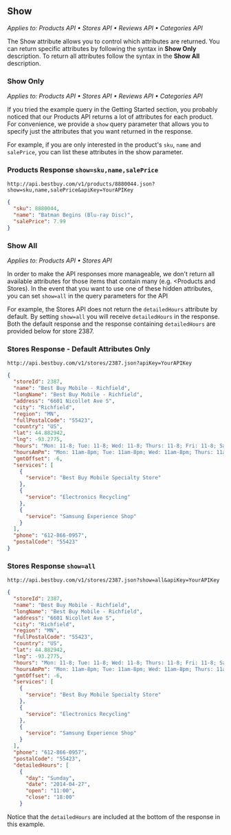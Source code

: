 ## Show

*Applies to: Products API &#8226; Stores API &#8226; Reviews API &#8226; Categories API*

The Show attribute allows you to control which attributes are returned. You can return specific attributes by following the syntax in **Show Only** description. To return all attributes follow the syntax in the **Show All** description.

### Show Only

*Applies to: Products API &#8226; Stores API &#8226; Reviews API &#8226; Categories API*

If you tried the example query in the Getting Started section, you probably noticed that our Products API returns a lot of attributes for each product. For convenience, we provide a `show` query parameter that allows you to specify just the attributes that you want returned in the response.

For example, if you are only interested in the product's `sku`, `name` and `salePrice`, you can list these attributes in the show parameter.

### Products Response `show=sku,name,salePrice`

```text
http://api.bestbuy.com/v1/products/8880044.json?show=sku,name,salePrice&apiKey=YourAPIKey
```

```json
{
  "sku": 8880044,
  "name": "Batman Begins (Blu-ray Disc)",
  "salePrice": 7.99
}
```

<div></div>

### Show All

*Applies to: Products API &#8226; Stores API*

In order to make the API responses more manageable, we don't return all available attributes for those items that contain many (e.g. <Products and Stores). In the event that you want to use one of these hidden attributes, you can set `show=all` in the query parameters for the API

For example, the Stores API does not return the `detailedHours` attribute by default. By setting `show=all` you will receive `detailedHours` in the response. Both the default response and the response containing `detailedHours` are provided below for store 2387.

### Stores Response - Default Attributes Only

```text
http://api.bestbuy.com/v1/stores/2387.json?apiKey=YourAPIKey
```

```json
{
  "storeId": 2387,
  "name": "Best Buy Mobile - Richfield",
  "longName": "Best Buy Mobile - Richfield",
  "address": "6601 Nicollet Ave S",
  "city": "Richfield",
  "region": "MN",
  "fullPostalCode": "55423",
  "country": "US",
  "lat": 44.882942,
  "lng": -93.2775,
  "hours": "Mon: 11-8; Tue: 11-8; Wed: 11-8; Thurs: 11-8; Fri: 11-8; Sat: 11-7; Sun: 11-6",
  "hoursAmPm": "Mon: 11am-8pm; Tue: 11am-8pm; Wed: 11am-8pm; Thurs: 11am-8pm; Fri: 11am-8pm; Sat: 11am-7pm; Sun: 11am-6pm",
  "gmtOffset": -6,
  "services": [
    {
      "service": "Best Buy Mobile Specialty Store"
    },
    {
      "service": "Electronics Recycling"
    },
    {
      "service": "Samsung Experience Shop"
    }
  ],
  "phone": "612-866-0957",
  "postalCode": "55423"
}
```

<div></div>

### Stores Response `show=all`

```text
http://api.bestbuy.com/v1/stores/2387.json?show=all&apiKey=YourAPIKey
```

```json
{
  "storeId": 2387,
  "name": "Best Buy Mobile - Richfield",
  "longName": "Best Buy Mobile - Richfield",
  "address": "6601 Nicollet Ave S",
  "city": "Richfield",
  "region": "MN",
  "fullPostalCode": "55423",
  "country": "US",
  "lat": 44.882942,
  "lng": -93.2775,
  "hours": "Mon: 11-8; Tue: 11-8; Wed: 11-8; Thurs: 11-8; Fri: 11-8; Sat: 11-7; Sun: 11-6",
  "hoursAmPm": "Mon: 11am-8pm; Tue: 11am-8pm; Wed: 11am-8pm; Thurs: 11am-8pm; Fri: 11am-8pm; Sat: 11am-7pm; Sun: 11am-6pm",
  "gmtOffset": -6,
  "services": [
    {
      "service": "Best Buy Mobile Specialty Store"
    },
    {
      "service": "Electronics Recycling"
    },
    {
      "service": "Samsung Experience Shop"
    }
  ],
  "phone": "612-866-0957",
  "postalCode": "55423",
  "detailedHours": [
    {
      "day": "Sunday",
      "date": "2014-04-27",
      "open": "11:00",
      "close": "18:00"
    }
```

Notice that the `detailedHours` are included at the bottom of the response in this example.